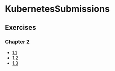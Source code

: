# KubernetesSubmissions
## Exercises
### Chapter 2
- [1.1](https://github.com/Pramod-Kumar-G/KubernetesSubmissions/tree/1.1/log-output)
- [1.2](https://github.com/Pramod-Kumar-G/KubernetesSubmissions/tree/1.2/the_project)
- [1.3](https://github.com/Pramod-Kumar-G/KubernetesSubmissions/tree/1.3/log-output)
